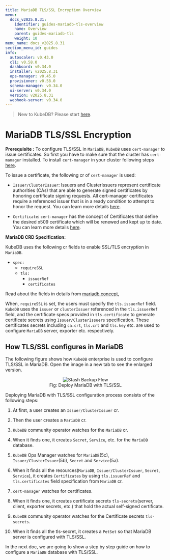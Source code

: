 ```yaml
---
title: MariaDB TLS/SSL Encryption Overview
menu:
  docs_v2025.8.31:
    identifier: guides-mariadb-tls-overview
    name: Overview
    parent: guides-mariadb-tls
    weight: 10
menu_name: docs_v2025.8.31
section_menu_id: guides
info:
  autoscaler: v0.43.0
  cli: v0.58.0
  dashboard: v0.34.0
  installer: v2025.8.31
  ops-manager: v0.45.0
  provisioner: v0.58.0
  schema-manager: v0.34.0
  ui-server: v0.34.0
  version: v2025.8.31
  webhook-server: v0.34.0
---
```


> New to KubeDB? Please start [here](/docs/v2025.8.31/README).

# MariaDB TLS/SSL Encryption

**Prerequisite :** To configure TLS/SSL in `MariaDB`, `KubeDB` uses `cert-manager` to issue certificates. So first you have to make sure that the cluster has `cert-manager` installed. To install `cert-manager` in your cluster following steps [here](https://cert-manager.io/docs/installation/kubernetes/).

To issue a certificate, the following cr of `cert-manager` is used:

- `Issuer/ClusterIssuer`: Issuers and ClusterIssuers represent certificate authorities (CAs) that are able to generate signed certificates by honoring certificate signing requests. All cert-manager certificates require a referenced issuer that is in a ready condition to attempt to honor the request. You can learn more details [here](https://cert-manager.io/docs/concepts/issuer/).

- `Certificate`: `cert-manager` has the concept of Certificates that define the desired x509 certificate which will be renewed and kept up to date. You can learn more details [here](https://cert-manager.io/docs/concepts/certificate/).

**MariaDB CRD Specification:**

KubeDB uses the following cr fields to enable SSL/TLS encryption in `MariaDB`.

- `spec:`
  - `requireSSL`
  - `tls:`
    - `issuerRef`
    - `certificates`

Read about the fields in details from [mariadb concept](/docs/v2025.8.31/guides/mariadb/concepts/mariadb/#spectls),

When, `requireSSL` is set, the users must specify the `tls.issuerRef` field. `KubeDB` uses the `issuer` or `clusterIssuer` referenced in the `tls.issuerRef` field, and the certificate specs provided in `tls.certificate` to generate certificate secrets using `Issuer/ClusterIssuers` specification. These certificates secrets including `ca.crt`, `tls.crt` and `tls.key` etc. are used to configure `MariaDB` server, exporter etc. respectively.

## How TLS/SSL configures in MariaDB

The following figure shows how `KubeDB` enterprise is used to configure TLS/SSL in MariaDB. Open the image in a new tab to see the enlarged version.

<figure align="center">
  <img alt="Stash Backup Flow" src="/docs/v2025.8.31/guides/mariadb/tls/overview/images/md-tls-ssl.png">
<figcaption align="center">Fig: Deploy MariaDB with TLS/SSL</figcaption>
</figure>

Deploying MariaDB with TLS/SSL configuration process consists of the following steps:

1. At first, a user creates an `Issuer/ClusterIssuer` cr.

2. Then the user creates a `MariaDB` cr.

3. `KubeDB` community operator watches for the `MariaDB` cr.

4. When it finds one, it creates `Secret`, `Service`, etc. for the `MariaDB` database.

5. `KubeDB` Ops Manager watches for `MariaDB`(5c), `Issuer/ClusterIssuer`(5b), `Secret` and `Service`(5a).

6. When it finds all the resources(`MariaDB`, `Issuer/ClusterIssuer`, `Secret`, `Service`), it creates `Certificates` by using `tls.issuerRef` and `tls.certificates` field specification from `MariaDB` cr.

7. `cert-manager` watches for certificates.

8. When it finds one, it creates certificate secrets `tls-secrets`(server, client, exporter secrets, etc.) that hold the actual self-signed certificate.

9. `KubeDB` community operator watches for the Certificate secrets `tls-secrets`.

10. When it finds all the tls-secret, it creates a `PetSet` so that MariaDB server is configured with TLS/SSL.

In the next doc, we are going to show a step by step guide on how to configure a `MariaDB` database with TLS/SSL.
